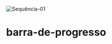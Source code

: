 ![Sequência-01](https://user-images.githubusercontent.com/95540354/161429288-a9e9a078-a20b-4429-8f68-54d320a58ce7.gif)
# barra-de-progresso
